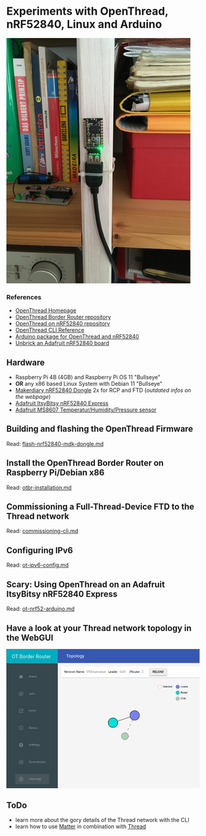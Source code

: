 # Experiments with OpenThread, nRF52840, Linux and Arduino
![otbr-nrf52840.jpg](./img/otbr-nrf52840.jpg)

### References
* [OpenThread Homepage](https://openthread.io/?hl=en)
* [OpenThread Border Router repository](https://github.com/openthread/ot-br-posix)
* [OpenThread on nRF52840 repository](https://github.com/openthread/ot-nrf528xx)
* [OpenThread CLI Reference](https://github.com/openthread/openthread/blob/main/src/cli/README.md)
* [Arduino package for OpenThread and nRF52840](https://github.com/soburi/openthread_nrf52_arduino)
* [Unbrick an Adafruit nRF52840 board](https://forums.adafruit.com/viewtopic.php?f=60&t=152060&p=751235&hilit=nrf52840+bricked)

## Hardware
* Raspberry Pi 4B (4GB) and Raspberry Pi OS 11 "Bullseye"
* **OR** any x86 based Linux System with Debian 11 "Bullseye"
* [Makerdiary nRF52840 Dongle](https://wiki.makerdiary.com/nrf52840-mdk-usb-dongle/) 2x for RCP and FTD (*outdated infos on the webpage*)
* [Adafruit ItsyBitsy nRF52840 Express](https://learn.adafruit.com/adafruit-itsybitsy-nrf52840-express)
* [Adafruit MS8607 Temperatur/Humidity/Pressure sensor](https://learn.adafruit.com/adafruit-te-ms8607-pht-sensor)

## Building and flashing the OpenThread Firmware
Read: [flash-nrf52840-mdk-dongle.md](./flash-nrf52840-mdk-dongle.md)

## Install the OpenThread Border Router on Raspberry Pi/Debian x86
Read: [otbr-installation.md](./otbr-installation.md)

## Commissioning a Full-Thread-Device FTD to the Thread network
Read: [commissioning-cli.md](./commissioning-cli.md)

## Configuring IPv6
Read: [ot-ipv6-config.md](./ot-ipv6-config.md)

## Scary: Using OpenThread on an Adafruit ItsyBitsy nRF52840 Express
Read: [ot-nrf52-arduino.md](./ot-nrf52-arduino.md)

## Have a look at your Thread network topology in the WebGUI
![ot-topology.png](./img/ot-topology.png)

## ToDo
* learn more about the gory details of the Thread network with the CLI
* learn how to use [Matter](https://en.wikipedia.org/wiki/Matter_(standard)) in combination with [Thread](https://en.wikipedia.org/wiki/Thread_(network_protocol))

